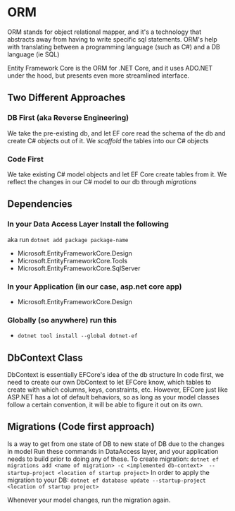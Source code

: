 # ORM
ORM stands for object relational mapper, and it's a technology that abstracts away from having to write specific sql statements.
ORM's help with translating between a programming language (such as C#) and a DB language (ie SQL)

Entity Framework Core is the ORM for .NET Core, and it uses ADO.NET under the hood, but presents even more streamlined interface.

## Two Different Approaches
### DB First (aka Reverse Engineering)
We take the pre-existing db, and let EF core read the schema of the db and create C# objects out of it.
We *scaffold* the tables into our C# objects

### Code First
We take existing C# model objects and let EF Core create tables from it.
We reflect the changes in our C# model to our db through *migrations*

## Dependencies
### In your Data Access Layer Install the following
aka run `dotnet add package package-name`
- Microsoft.EntityFrameworkCore.Design
- Microsoft.EntityFrameworkCore.Tools
- Microsoft.EntityFrameworkCore.SqlServer

### In your Application (in our case, asp.net core app)
- Microsoft.EntityFrameworkCore.Design

### Globally (so anywhere) run this
- `dotnet tool install --global dotnet-ef`

## DbContext Class
DbContext is essentially EFCore's idea of the db structure
In code first, we need to create our own DbContext to let EFCore know, which tables to create with which columns, keys, constraints, etc. However, EFCore just like ASP.NET has a lot of default behaviors, so as long as your model classes follow a certain convention, it will be able to figure it out on its own.

## Migrations (Code first approach)
Is a way to get from one state of DB to new state of DB due to the changes in model
Run these commands in DataAccess layer, and your application needs to build prior to doing any of these.
To create migration:
`dotnet ef migrations add <name of migration> -c <implemented db-context>  --startup-project <location of startup project>`
In order to apply the migration to your DB:
`dotnet ef database update --startup-project <location of startup project>`

Whenever your model changes, run the migration again.